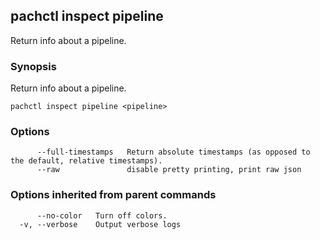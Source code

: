 ## pachctl inspect pipeline

Return info about a pipeline.

### Synopsis


Return info about a pipeline.

```
pachctl inspect pipeline <pipeline>
```

### Options

```
      --full-timestamps   Return absolute timestamps (as opposed to the default, relative timestamps).
      --raw               disable pretty printing, print raw json
```

### Options inherited from parent commands

```
      --no-color   Turn off colors.
  -v, --verbose    Output verbose logs
```

